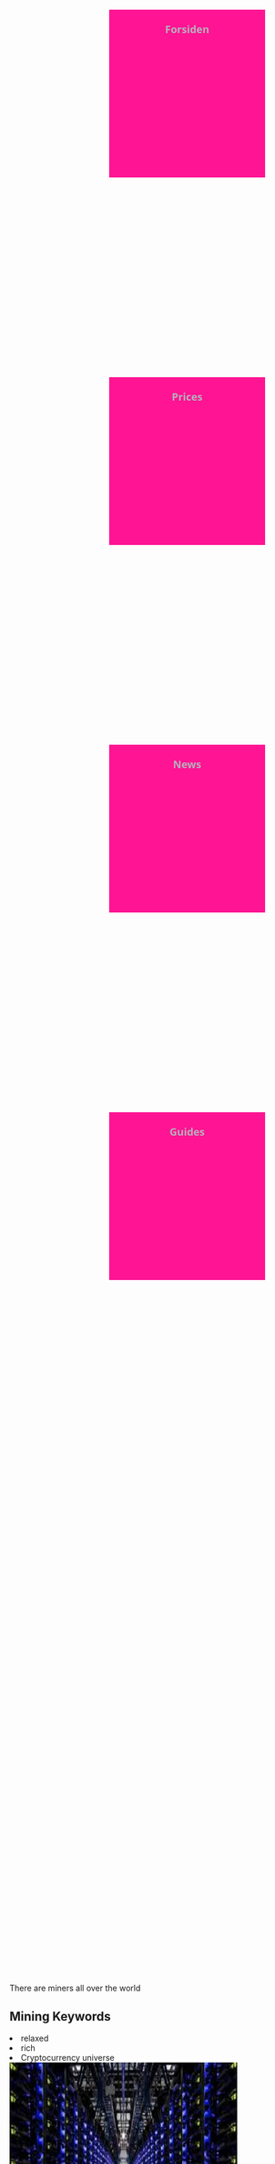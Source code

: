 <!DOCTYPE html>
<html lang="no">
<head>
    <meta charset="UTF-8">
    <meta name="viewport" content="width=device-width, initial-scale=1">
    <title>CryptoBath</title>
    <style>
        @keyframes slideIt {
            0% {
                background-image: url(img/3.png);
            }
            20% {
                background-image: url(img/4.png);
            }
            40% {
                background-image: url(img/5.png);
            }
            60% {
                background-image: url(img/6.png);
            }
            80% {
                background-image: url(img/Bitcoin-backgrounds.png);
            }

        }
        body {
            min-height: 100vh;
            background-image: url("img/maxresdefault.jpg");
            background-size: cover;
            background-position: center center;
            animation: slideIt 8s infinite;
        }
        a {
            background-color: deeppink;
            background-image: url("img/3.png");
            background-size: cover;
            width: 250px;
            height: 250px;
            float: left;
            margin: 175px;
            padding: 15px;
            text-align: center;
            color:lightsalmon;/*farge på text */
            transition: 1s;
        }
        a:hover {
            background-color: greenyellow;
            transform: scale(1.1);
        }
        h1 {
            text-align: center;
        }
        @keyframes move {
            0% {
                background-position: 0 0;
                transform: scale(1);
            }
            50% {
                background-position: 4000% 4000%;
                transform: scale(1.3);
            }
            100% {
                background-position: -4000% -4000%;
                transform: scale(1);
            }
        }
        h1 {
            text-align: center;
            font-family: 'Passion One';
            font-size: 12rem;
            background-image: url("http://cryptocurrencybitcoinnews.com/wp-content/uploads/2016/01/bitcoin-cryptocurrency-hack.jpg");
            -webkit-background-clip: text;
            -webkit-text-fill-color: transparent;
            animation: move steps(30) 6s infinite;
        }

    </style>
</head>
<body>
<h1><b>CryptoBath</b></h1>
<a href="mining.html"><b>Mining</b></a>
<a href="prices.html"><b>Prices</b></a>
<a href="guides.html"><b>Guides</b></a>
<a href="news.html"><b>News</b></a>
</body>
</html>

<!DOCTYPE html>
<html lang="en">
<head>
    <meta charset="UTF-8">
    <title>CryptoBath</title>
    <style> body {
        margin: 0;
        background-color: #f2f2f2;
    }
    nav {
        background-color: #444059;
    }
    nav a {
        display: inline-block;
        color: #b4b3bd;
        font-family: "Open sans", Helvetica, Arial, sans-serif;
        padding: 22px 12px 22px 12px;
        font-size: 18px;
        text-decoration: none;
    }
    nav a:hover {
        color: white;
    }
    .active {
        color: white;
        border-bottom: 4px solid orangered;
    }</style>
</head>
<body>
<nav>
    <a href="index_1.html"><b>Forsiden</b></a>
    <a href="prices.html"><b>Prices</b></a>
    <a href="news.html"><b>News</b></a>
    <a href="guides.html"><b>Guides</b></a>
</nav>
<h1>A MINERS LIFE</h1>
<p>There are miners all over the world</p>
<h2>Mining Keywords</h2>
    <li>relaxed</li>
    <li>rich</li>
    <li>Cryptocurrency universe</li>
<img src="img/last%20ned.jpeg" width="400" height="350">
<p> <big>MINERS</big><p><p><a href="https://bitcointalk.org/index.php?topic=1707546.0"><b>Equailhash</b></a>
<p></p>
<a href="https://bitcointalk.org/index.php?topic=1433925.0"><b>Ethash</b></a>
</body>
</html>
